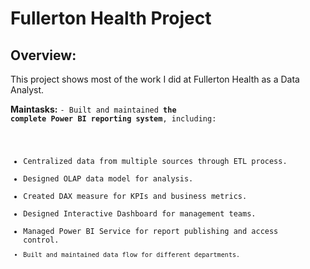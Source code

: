 # Fullerton Health Project
## Overview:
This project shows most of the work I did at Fullerton Health as a Data Analyst.

**Maintasks:**
<code>- Built and maintained **the complete Power BI reporting system**, including:
  - Centralized data from multiple sources through ETL process.
  - Designed OLAP data model for analysis.
  - Created DAX measure for KPIs and business metrics.
  - Designed Interactive Dashboard for management teams.
  - Managed Power BI Service for report publishing and access control.<code>
- Built and maintained data flow for different departments.





